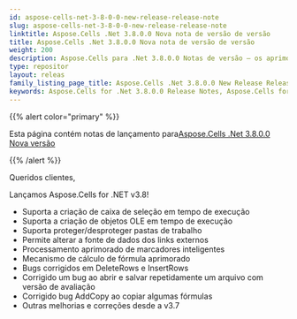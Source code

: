 ```yaml
---
id: aspose-cells-net-3-8-0-0-new-release-release-note
slug: aspose-cells-net-3-8-0-0-new-release-release-note
linktitle: Aspose.Cells .Net 3.8.0.0 Nova nota de versão de versão
title: Aspose.Cells .Net 3.8.0.0 Nova nota de versão de versão
weight: 200
description: Aspose.Cells para .Net 3.8.0.0 Notas de versão – os aprimoramentos mais recentes, novos recursos e correções
type: repositor
layout: releas
family_listing_page_title: Aspose.Cells .Net 3.8.0.0 New Release Release Note
keywords: Aspose.Cells for .Net 3.8.0.0 Release Notes, Aspose.Cells for .Net 3.8.0.0 updates and fixe
---
```

{{% alert color="primary" %}} 

 Esta página contém notas de lançamento para[Aspose.Cells .Net 3.8.0.0 Nova versão](https://releases.aspose.com/cells/net/new-releases/aspose.cells-.net-3.8.0.0-new-release/)

{{% /alert %}} 

 Queridos clientes,

 Lançamos Aspose.Cells for .NET v3.8!

- Suporta a criação de caixa de seleção em tempo de execução
- Suporta a criação de objetos OLE em tempo de execução
- Suporta proteger/desproteger pastas de trabalho
- Permite alterar a fonte de dados dos links externos
- Processamento aprimorado de marcadores inteligentes
- Mecanismo de cálculo de fórmula aprimorado
- Bugs corrigidos em DeleteRows e InsertRows
- Corrigido um bug ao abrir e salvar repetidamente um arquivo com versão de avaliação
- Corrigido bug AddCopy ao copiar algumas fórmulas
- Outras melhorias e correções desde a v3.7
